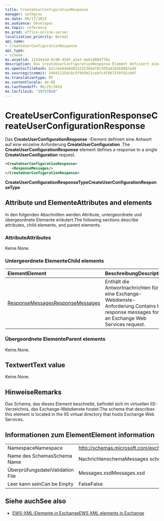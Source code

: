 ```yaml
---
title: CreateUserConfigurationResponse
manager: sethgros
ms.date: 09/17/2015
ms.audience: Developer
ms.topic: reference
ms.prod: office-online-server
localization_priority: Normal
api_name:
- CreateUserConfigurationResponse
api_type:
- schema
ms.assetid: 115d4a5d-0c90-45d5-a3a3-4e61d80df78a
description: Das CreateUserConfigurationResponse-Element definiert eine Antwort auf eine einzelne Anforderung CreateUserConfiguration.
ms.openlocfilehash: b2ccbe6468481522536b4f0c3d5a4183b9887add
ms.sourcegitcommit: 34041125dc8c5f993b21cebfc4f8b72f0fd2cb6f
ms.translationtype: MT
ms.contentlocale: de-DE
ms.lasthandoff: 06/25/2018
ms.locfileid: "19757810"
---
```

# <a name="createuserconfigurationresponse"></a><span data-ttu-id="7fca8-103">CreateUserConfigurationResponse</span><span class="sxs-lookup"><span data-stu-id="7fca8-103">CreateUserConfigurationResponse</span></span>

<span data-ttu-id="7fca8-104">Das **CreateUserConfigurationResponse** -Element definiert eine Antwort auf eine einzelne Anforderung **CreateUserConfiguration** .</span><span class="sxs-lookup"><span data-stu-id="7fca8-104">The **CreateUserConfigurationResponse** element defines a response to a single **CreateUserConfiguration** request.</span></span> 
  
```xml
<CreateUserConfigurationResponse>
   <ResponseMessages/>
</CreateUserConfigurationResponse>
```

 <span data-ttu-id="7fca8-105">**CreateUserConfigurationResponseType**</span><span class="sxs-lookup"><span data-stu-id="7fca8-105">**CreateUserConfigurationResponseType**</span></span>
## <a name="attributes-and-elements"></a><span data-ttu-id="7fca8-106">Attribute und Elemente</span><span class="sxs-lookup"><span data-stu-id="7fca8-106">Attributes and elements</span></span>

<span data-ttu-id="7fca8-107">In den folgenden Abschnitten werden Attribute, untergeordnete und übergeordnete Elemente erläutert.</span><span class="sxs-lookup"><span data-stu-id="7fca8-107">The following sections describe attributes, child elements, and parent elements.</span></span>
  
### <a name="attributes"></a><span data-ttu-id="7fca8-108">Attribute</span><span class="sxs-lookup"><span data-stu-id="7fca8-108">Attributes</span></span>

<span data-ttu-id="7fca8-109">Keine.</span><span class="sxs-lookup"><span data-stu-id="7fca8-109">None.</span></span>
  
### <a name="child-elements"></a><span data-ttu-id="7fca8-110">Untergeordnete Elemente</span><span class="sxs-lookup"><span data-stu-id="7fca8-110">Child elements</span></span>

|<span data-ttu-id="7fca8-111">**Element**</span><span class="sxs-lookup"><span data-stu-id="7fca8-111">**Element**</span></span>|<span data-ttu-id="7fca8-112">**Beschreibung**</span><span class="sxs-lookup"><span data-stu-id="7fca8-112">**Description**</span></span>|
|:-----|:-----|
|[<span data-ttu-id="7fca8-113">ResponseMessages</span><span class="sxs-lookup"><span data-stu-id="7fca8-113">ResponseMessages</span></span>](responsemessages.md) <br/> |<span data-ttu-id="7fca8-114">Enthält die Antwortnachrichten für eine Exchange-Webdienste-Anforderung.</span><span class="sxs-lookup"><span data-stu-id="7fca8-114">Contains the response messages for an Exchange Web Services request.</span></span>  <br/> |
   
### <a name="parent-elements"></a><span data-ttu-id="7fca8-115">Übergeordnete Elemente</span><span class="sxs-lookup"><span data-stu-id="7fca8-115">Parent elements</span></span>

<span data-ttu-id="7fca8-116">Keine.</span><span class="sxs-lookup"><span data-stu-id="7fca8-116">None.</span></span>
  
## <a name="text-value"></a><span data-ttu-id="7fca8-117">Textwert</span><span class="sxs-lookup"><span data-stu-id="7fca8-117">Text value</span></span>

<span data-ttu-id="7fca8-118">Keine.</span><span class="sxs-lookup"><span data-stu-id="7fca8-118">None.</span></span>
  
## <a name="remarks"></a><span data-ttu-id="7fca8-119">Hinweise</span><span class="sxs-lookup"><span data-stu-id="7fca8-119">Remarks</span></span>

<span data-ttu-id="7fca8-120">Das Schema, das dieses Element beschreibt, befindet sich im virtuellen IIS-Verzeichnis, das Exchange-Webdienste hostet.</span><span class="sxs-lookup"><span data-stu-id="7fca8-120">The schema that describes this element is located in the IIS virtual directory that hosts Exchange Web Services.</span></span>
  
## <a name="element-information"></a><span data-ttu-id="7fca8-121">Informationen zum Element</span><span class="sxs-lookup"><span data-stu-id="7fca8-121">Element information</span></span>

|||
|:-----|:-----|
|<span data-ttu-id="7fca8-122">Namespace</span><span class="sxs-lookup"><span data-stu-id="7fca8-122">Namespace</span></span>  <br/> |http://schemas.microsoft.com/exchange/services/2006/messages  <br/> |
|<span data-ttu-id="7fca8-123">Name des Schemas</span><span class="sxs-lookup"><span data-stu-id="7fca8-123">Schema Name</span></span>  <br/> |<span data-ttu-id="7fca8-124">Nachrichtenschema</span><span class="sxs-lookup"><span data-stu-id="7fca8-124">Messages schema</span></span>  <br/> |
|<span data-ttu-id="7fca8-125">Überprüfungsdatei</span><span class="sxs-lookup"><span data-stu-id="7fca8-125">Validation File</span></span>  <br/> |<span data-ttu-id="7fca8-126">Messages.xsd</span><span class="sxs-lookup"><span data-stu-id="7fca8-126">Messages.xsd</span></span>  <br/> |
|<span data-ttu-id="7fca8-127">Leer kann sein</span><span class="sxs-lookup"><span data-stu-id="7fca8-127">Can be Empty</span></span>  <br/> |<span data-ttu-id="7fca8-128">False</span><span class="sxs-lookup"><span data-stu-id="7fca8-128">False</span></span>  <br/> |
   
## <a name="see-also"></a><span data-ttu-id="7fca8-129">Siehe auch</span><span class="sxs-lookup"><span data-stu-id="7fca8-129">See also</span></span>



- [<span data-ttu-id="7fca8-130">EWS-XML-Elemente in Exchange</span><span class="sxs-lookup"><span data-stu-id="7fca8-130">EWS XML elements in Exchange</span></span>](ews-xml-elements-in-exchange.md)


